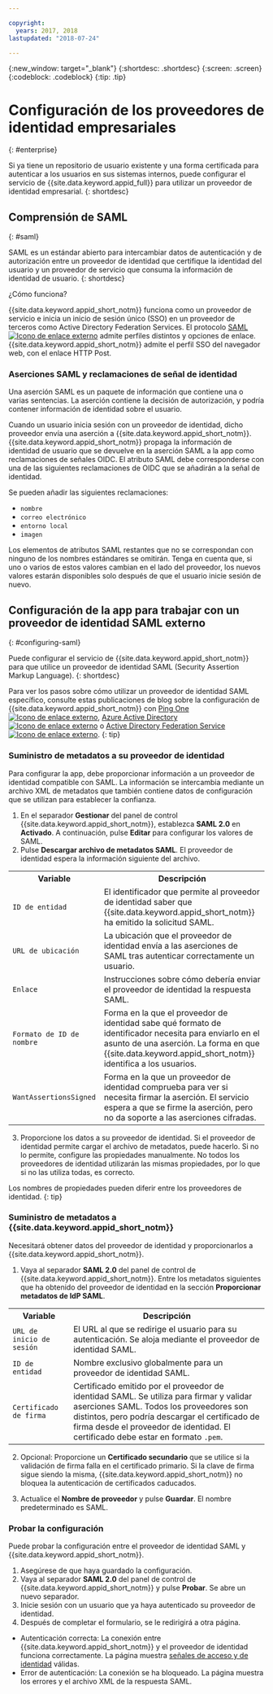 ```yaml
---

copyright:
  years: 2017, 2018
lastupdated: "2018-07-24"

---
```


{:new_window: target="_blank"}
{:shortdesc: .shortdesc}
{:screen: .screen}
{:codeblock: .codeblock}
{:tip: .tip}

# Configuración de los proveedores de identidad empresariales
{: #enterprise}

Si ya tiene un repositorio de usuario existente y una forma certificada para autenticar a los usuarios en sus sistemas internos, puede configurar el servicio de {{site.data.keyword.appid_full}} para utilizar un proveedor de identidad empresarial.
{: shortdesc}

## Comprensión de SAML
{: #saml}

SAML es un estándar abierto para intercambiar datos de autenticación y de autorización entre un proveedor de identidad que certifique la identidad del usuario y un proveedor de servicio que consuma la información de identidad de usuario.
{: shortdesc}

¿Cómo funciona?

{{site.data.keyword.appid_short_notm}} funciona como un proveedor de servicio e inicia un inicio de sesión único (SSO) en un proveedor de terceros como Active Directory Federation Services. El protocolo <a href="http://saml.xml.org/saml-specifications" target="_blank">SAML <img src="../../icons/launch-glyph.svg" alt="Icono de enlace externo"></a> admite perfiles distintos y opciones de enlace. {{site.data.keyword.appid_short_notm}} admite el perfil SSO del navegador web, con el enlace HTTP Post.

### Aserciones SAML y reclamaciones de señal de identidad

Una aserción SAML es un paquete de información que contiene una o varias sentencias. La aserción contiene la decisión de autorización, y podría contener información de identidad sobre el usuario.

Cuando un usuario inicia sesión con un proveedor de identidad, dicho proveedor envía una aserción a {{site.data.keyword.appid_short_notm}}. {{site.data.keyword.appid_short_notm}} propaga la información de identidad de usuario que se devuelve en la aserción SAML a la app como reclamaciones de señales OIDC. El atributo SAML debe corresponderse con una de las siguientes reclamaciones de OIDC que se añadirán a la señal de identidad.

Se pueden añadir las siguientes reclamaciones:
* `nombre`
* `correo electrónico`
* `entorno local`
* `imagen`

Los elementos de atributos SAML restantes que no se correspondan con ninguno de los nombres estándares se omitirán. Tenga en cuenta que, si uno o varios de estos valores cambian en el lado del proveedor, los nuevos valores estarán disponibles solo después de que el usuario inicie sesión de nuevo.

## Configuración de la app para trabajar con un proveedor de identidad SAML externo
{: #configuring-saml}

Puede configurar el servicio de {{site.data.keyword.appid_short_notm}} para que utilice un proveedor de identidad SAML (Security Assertion Markup Language).
{: shortdesc}

Para ver los pasos sobre cómo utilizar un proveedor de identidad SAML específico, consulte estas publicaciones de blog sobre la configuración de {{site.data.keyword.appid_short_notm}} con [Ping One ![Icono de enlace externo](../icons/launch-glyph.svg "Icono de enlace externo")](https://www.ibm.com/blogs/bluemix/2018/03/setting-ibm-cloud-app-id-ping-one/), [Azure Active Directory ![Icono de enlace externo](../icons/launch-glyph.svg "Icono de enlace externo")](https://www.ibm.com/blogs/bluemix/2018/03/setting-ibm-cloud-app-id-azure-active-directory/) o [Active Directory Federation Service ![Icono de enlace externo](../icons/launch-glyph.svg "Icono de enlace externo")](https://www.ibm.com/blogs/bluemix/2018/03/setting-ibm-cloud-app-id-active-directory-federation-service/).
{: tip}

### Suministro de metadatos a su proveedor de identidad

Para configurar la app, debe proporcionar información a un proveedor de identidad compatible con SAML. La información se intercambia mediante un archivo XML de metadatos que también contiene datos de configuración que se utilizan para establecer la confianza.

1. En el separador **Gestionar** del panel de control {{site.data.keyword.appid_short_notm}}, establezca **SAML 2.0** en **Activado**. A continuación, pulse **Editar** para configurar los valores de SAML.
2. Pulse **Descargar archivo de metadatos SAML**. El proveedor de identidad espera la información siguiente del archivo.
  <table>
    <tr>
      <th> Variable </th>
      <th> Descripción </th>
    </tr>
    <tr>
      <td><code>ID de entidad</code></td>
      <td>El identificador que permite al proveedor de identidad saber que {{site.data.keyword.appid_short_notm}} ha emitido la solicitud SAML.</td>
    </tr>
    <tr>
      <td><code>URL de ubicación</code></td>
      <td>La ubicación que el proveedor de identidad envía a las aserciones de SAML tras autenticar correctamente un usuario.</td>
    </tr>
    <tr>
      <td><code>Enlace</code></td>
      <td>Instrucciones sobre cómo debería enviar el proveedor de identidad la respuesta SAML.</td>
    </tr>
    <tr>
      <td><code>Formato de ID de nombre</code></td>
      <td>Forma en la que el proveedor de identidad sabe qué formato de identificador necesita para enviarlo en el asunto de una aserción. La forma en que {{site.data.keyword.appid_short_notm}} identifica a los usuarios.</td>
    </tr>
    <tr>
      <td><code>WantAssertionsSigned</code></td>
      <td>Forma en la que un proveedor de identidad comprueba para ver si necesita firmar la aserción. El servicio espera a que se firme la aserción, pero no da soporte a las aserciones cifradas.</td>
    </tr>
  </table>

3. Proporcione los datos a su proveedor de identidad. Si el proveedor de identidad permite cargar el archivo de metadatos, puede hacerlo. Si no lo permite, configure las propiedades manualmente. No todos los proveedores de identidad utilizarán las mismas propiedades, por lo que si no las utiliza todas, es correcto.

Los nombres de propiedades pueden diferir entre los proveedores de identidad.
{: tip}

### Suministro de metadatos a {{site.data.keyword.appid_short_notm}}

Necesitará obtener datos del proveedor de identidad y proporcionarlos a {{site.data.keyword.appid_short_notm}}.

1. Vaya al separador **SAML 2.0** del panel de control de {{site.data.keyword.appid_short_notm}}. Entre los metadatos siguientes que ha obtenido del proveedor de identidad en la sección **Proporcionar metadatos de IdP SAML**.
  <table>
    <tr>
      <th> Variable </th>
      <th> Descripción </th>
    </tr>
    <tr>
      <td><code>URL de inicio de sesión</code></td>
      <td>El URL al que se redirige el usuario para su autenticación. Se aloja mediante el proveedor de identidad SAML.</td>
    </tr>
    <tr>
      <td><code>ID de entidad</code></td>
      <td>Nombre exclusivo globalmente para un proveedor de identidad SAML.</td>
    </tr>
    <tr>
      <td><code>Certificado de firma</code></td>
      <td>Certificado emitido por el proveedor de identidad SAML. Se utiliza para firmar y validar aserciones SAML. Todos los proveedores son distintos, pero podría descargar el certificado de firma desde el proveedor de identidad. El certificado debe estar en formato <code>.pem</code>.</td>
    </tr>
  </table>

2. Opcional: Proporcione un **Certificado secundario** que se utilice si la validación de firma falla en el certificado primario. Si la clave de firma sigue siendo la misma, {{site.data.keyword.appid_short_notm}} no bloquea la autenticación de certificados caducados.

3. Actualice el **Nombre de proveedor** y pulse **Guardar**. El nombre predeterminado es SAML.


### Probar la configuración

Puede probar la configuración entre el proveedor de identidad SAML y {{site.data.keyword.appid_short_notm}}.

1. Asegúrese de que haya guardado la configuración.
2. Vaya al separador **SAML 2.0** del panel de control de {{site.data.keyword.appid_short_notm}} y pulse **Probar**. Se abre un nuevo separador.
3. Inicie sesión con un usuario que ya haya autenticado su proveedor de identidad.
4. Después de completar el formulario, se le redirigirá a otra página.
  * Autenticación correcta: La conexión entre {{site.data.keyword.appid_short_notm}} y el proveedor de identidad funciona correctamente. La página muestra [señales de acceso y de identidad](/docs/services/appid/authorization.html#key-concepts) válidas.
  * Error de autenticación: La conexión se ha bloqueado. La página muestra los errores y el archivo XML de la respuesta SAML.
